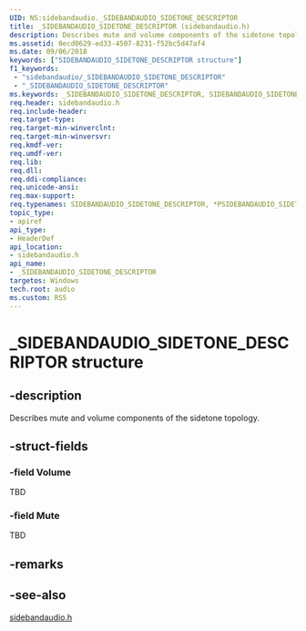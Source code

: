 ```yaml
---
UID: NS:sidebandaudio._SIDEBANDAUDIO_SIDETONE_DESCRIPTOR
title: _SIDEBANDAUDIO_SIDETONE_DESCRIPTOR (sidebandaudio.h)
description: Describes mute and volume components of the sidetone topology. 
ms.assetid: 0ecd0629-ed33-4507-8231-f52bc5d47af4
ms.date: 09/06/2018
keywords: ["SIDEBANDAUDIO_SIDETONE_DESCRIPTOR structure"]
f1_keywords:
 - "sidebandaudio/_SIDEBANDAUDIO_SIDETONE_DESCRIPTOR"
 - "_SIDEBANDAUDIO_SIDETONE_DESCRIPTOR"
ms.keywords: _SIDEBANDAUDIO_SIDETONE_DESCRIPTOR, SIDEBANDAUDIO_SIDETONE_DESCRIPTOR, *PSIDEBANDAUDIO_SIDETONE_DESCRIPTOR, 
req.header: sidebandaudio.h
req.include-header:
req.target-type:
req.target-min-winverclnt:
req.target-min-winversvr:
req.kmdf-ver:
req.umdf-ver:
req.lib:
req.dll:
req.ddi-compliance:
req.unicode-ansi:
req.max-support:
req.typenames: SIDEBANDAUDIO_SIDETONE_DESCRIPTOR, *PSIDEBANDAUDIO_SIDETONE_DESCRIPTOR
topic_type: 
- apiref
api_type: 
- HeaderDef
api_location: 
- sidebandaudio.h
api_name: 
- _SIDEBANDAUDIO_SIDETONE_DESCRIPTOR
targetos: Windows
tech.root: audio
ms.custom: RS5
---
```


# _SIDEBANDAUDIO_SIDETONE_DESCRIPTOR structure

## -description
Describes mute and volume components of the sidetone topology.


## -struct-fields

### -field Volume
TBD
 
### -field Mute
TBD 

## -remarks

## -see-also
[sidebandaudio.h](index.md)
